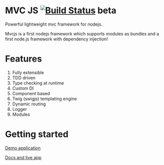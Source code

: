 
MVC JS  [![Build Status](https://api.travis-ci.org/AdminJuwel191/node-mvc.svg?branch=master)](https://travis-ci.org/igorzg/node-mvc) beta 
=====

Powerful lightweight mvc framework for nodejs.

Mvcjs is a first nodejs framework which supports modules as bundles and a first node.js framework with dependency injection!

Features
====
1. Fully extensible
2. TDD driven
3. Type checking at runtime
4. Custom DI
5. Component based
6. Twig (swigjs) templating engine 
7. Dynamic routing
8. Logger
9. Modules


Getting started
====

[Demo application](https://github.com/igorzg/mvcjs-testapp)

[Docs and live app](http://mvcjs.igorivanovic.info)

